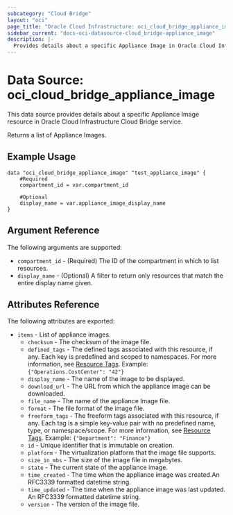```yaml
---
subcategory: "Cloud Bridge"
layout: "oci"
page_title: "Oracle Cloud Infrastructure: oci_cloud_bridge_appliance_image"
sidebar_current: "docs-oci-datasource-cloud_bridge-appliance_image"
description: |-
  Provides details about a specific Appliance Image in Oracle Cloud Infrastructure Cloud Bridge service
---
```


# Data Source: oci_cloud_bridge_appliance_image
This data source provides details about a specific Appliance Image resource in Oracle Cloud Infrastructure Cloud Bridge service.

Returns a list of Appliance Images.


## Example Usage

```hcl
data "oci_cloud_bridge_appliance_image" "test_appliance_image" {
	#Required
	compartment_id = var.compartment_id

	#Optional
	display_name = var.appliance_image_display_name
}
```

## Argument Reference

The following arguments are supported:

* `compartment_id` - (Required) The ID of the compartment in which to list resources.
* `display_name` - (Optional) A filter to return only resources that match the entire display name given.


## Attributes Reference

The following attributes are exported:

* `items` - List of appliance images.
	* `checksum` - The checksum of the image file.
	* `defined_tags` - The defined tags associated with this resource, if any. Each key is predefined and scoped to namespaces. For more information, see [Resource Tags](https://docs.cloud.oracle.com/iaas/Content/General/Concepts/resourcetags.htm). Example: `{"Operations.CostCenter": "42"}` 
	* `display_name` - The name of the image to be displayed.
	* `download_url` - The URL from which the appliance image can be downloaded.
	* `file_name` - The name of the appliance Image file.
	* `format` - The file format of the image file.
	* `freeform_tags` - The freeform tags associated with this resource, if any. Each tag is a simple key-value pair with no predefined name, type, or namespace/scope. For more information, see [Resource Tags](https://docs.cloud.oracle.com/iaas/Content/General/Concepts/resourcetags.htm). Example: `{"Department": "Finance"}` 
	* `id` - Unique identifier that is immutable on creation.
	* `platform` - The virtualization platform that the image file supports.
	* `size_in_mbs` - The size of the image file in megabytes.
	* `state` - The current state of the appliance image.
	* `time_created` - The time when the appliance image was created.An RFC3339 formatted datetime string.
	* `time_updated` - The time when the appliance image was last updated. An RFC3339 formatted datetime string.
	* `version` - The version of the image file.

